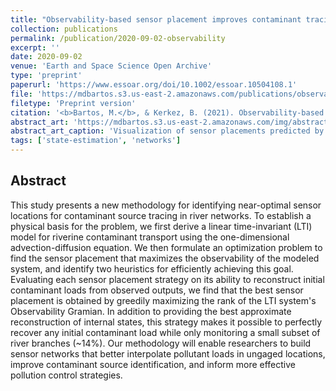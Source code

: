 ```yaml
---
title: "Observability-based sensor placement improves contaminant tracing in river networks"
collection: publications
permalink: /publication/2020-09-02-observability
excerpt: ''
date: 2020-09-02
venue: 'Earth and Space Science Open Archive'
type: 'preprint'
paperurl: 'https://www.essoar.org/doi/10.1002/essoar.10504108.1'
file: 'https://mdbartos.s3.us-east-2.amazonaws.com/publications/observability_based_sensor_placement.pdf'
filetype: 'Preprint version'
citation: '<b>Bartos, M.</b>, & Kerkez, B. (2021). Observability-based sensor placement improves contaminant tracing in river networks. doi: 10.1002/essoar.10504108.1 (submitted to <i>Water Resources Research</i>).'
abstract_art: 'https://mdbartos.s3.us-east-2.amazonaws.com/img/abstract_art_12.png'
abstract_art_caption: 'Visualization of sensor placements predicted by observability maximization. Sensor placement progression for trace- (left) and rank- (right) optimized strategies from N=2 to N=16 sensors.'
tags: ['state-estimation', 'networks']
---
```


## Abstract

This study presents a new methodology for identifying near-optimal sensor locations for contaminant source tracing in river networks. To establish a physical basis for the problem, we first derive a linear time-invariant (LTI) model for riverine contaminant transport using the one-dimensional advection-diffusion equation. We then formulate an optimization problem to find the sensor placement that maximizes the observability of the modeled system, and identify two heuristics for efficiently achieving this goal. Evaluating each sensor placement strategy on its ability to reconstruct initial contaminant loads from observed outputs, we find that the best sensor placement is obtained by greedily maximizing the rank of the LTI system's Observability Gramian. In addition to providing the best approximate reconstruction of internal states, this strategy makes it possible to perfectly recover any initial contaminant load while only monitoring a small subset of river branches (~14%). Our methodology will enable researchers to build sensor networks that better interpolate pollutant loads in ungaged locations, improve contaminant source identification, and inform more effective pollution control strategies.
